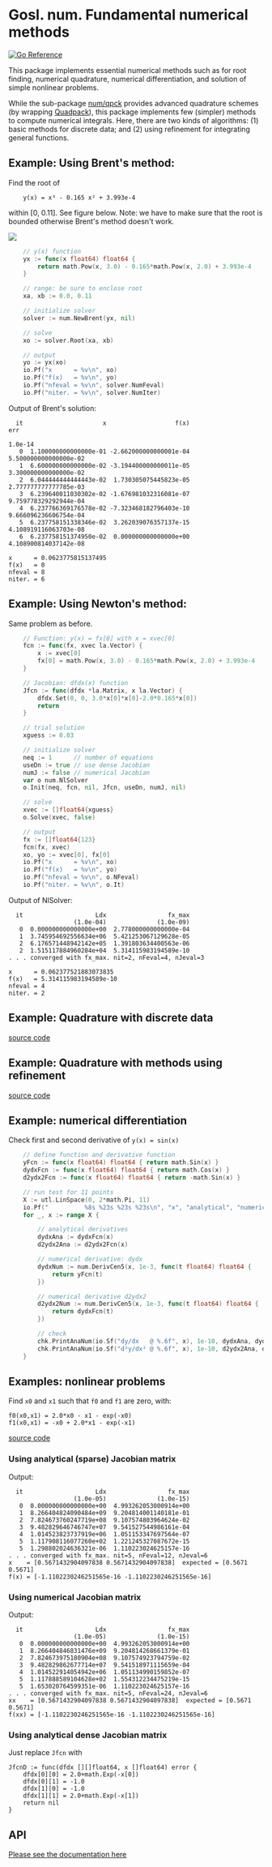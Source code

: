 # Gosl. num. Fundamental numerical methods

[![Go Reference](https://pkg.go.dev/badge/github.com/lei006/gomath/num.svg)](https://pkg.go.dev/github.com/lei006/gomath/num)

This package implements essential numerical methods such as for root finding, numerical quadrature,
numerical differentiation, and solution of simple nonlinear problems.

While the sub-package [num/qpck](https://github.com/lei006/gomath/tree/master/num/qpck) provides
advanced quadrature schemes (by wrapping [Quadpack](http://www.netlib.org/quadpack/)), this package
implements few (simpler) methods to compute numerical integrals. Here, there are two kinds of
algorithms: (1) basic methods for discrete data; and (2) using refinement for integrating general
functions.

## Example: Using Brent's method:

Find the root of

```
    y(x) = x³ - 0.165 x² + 3.993e-4
```

within [0, 0.11]. See figure below. Note: we have to make sure that the root is bounded otherwise Brent's method doesn't work. 

![](data/num_brent01.png)

```go
	// y(x) function
	yx := func(x float64) float64 {
		return math.Pow(x, 3.0) - 0.165*math.Pow(x, 2.0) + 3.993e-4
	}

	// range: be sure to enclose root
	xa, xb := 0.0, 0.11

	// initialize solver
	solver := num.NewBrent(yx, nil)

	// solve
	xo := solver.Root(xa, xb)

	// output
	yo := yx(xo)
	io.Pf("x      = %v\n", xo)
	io.Pf("f(x)   = %v\n", yo)
	io.Pf("nfeval = %v\n", solver.NumFeval)
	io.Pf("niter. = %v\n", solver.NumIter)
```

Output of Brent's solution:

```
  it                      x                   f(x)                    err
                                                                  1.0e-14
   0  1.100000000000000e-01 -2.662000000000001e-04  5.500000000000000e-02
   1  6.600000000000000e-02 -3.194400000000011e-05  3.300000000000000e-02
   2  6.044444444444443e-02  1.730305075445823e-05  2.777777777777785e-03
   3  6.239640011030302e-02 -1.676981032316081e-07  9.759778329292944e-04
   4  6.237766369176578e-02 -7.323468182796403e-10  9.666096236606754e-04
   5  6.237758151338346e-02  3.262039076357137e-15  4.108919116063703e-08
   6  6.237758151374950e-02  0.000000000000000e+00  4.108900814037142e-08

x      = 0.0623775815137495
f(x)   = 0
nfeval = 8
niter. = 6
```

## Example: Using Newton's method:

Same problem as before.

```go
	// Function: y(x) = fx[0] with x = xvec[0]
	fcn := func(fx, xvec la.Vector) {
		x := xvec[0]
		fx[0] = math.Pow(x, 3.0) - 0.165*math.Pow(x, 2.0) + 3.993e-4
	}

	// Jacobian: dfdx(x) function
	Jfcn := func(dfdx *la.Matrix, x la.Vector) {
		dfdx.Set(0, 0, 3.0*x[0]*x[0]-2.0*0.165*x[0])
		return
	}

	// trial solution
	xguess := 0.03

	// initialize solver
	neq := 1      // number of equations
	useDn := true // use dense Jacobian
	numJ := false // numerical Jacobian
	var o num.NlSolver
	o.Init(neq, fcn, nil, Jfcn, useDn, numJ, nil)

	// solve
	xvec := []float64{xguess}
	o.Solve(xvec, false)

	// output
	fx := []float64{123}
	fcn(fx, xvec)
	xo, yo := xvec[0], fx[0]
	io.Pf("x      = %v\n", xo)
	io.Pf("f(x)   = %v\n", yo)
	io.Pf("nfeval = %v\n", o.NFeval)
	io.Pf("niter. = %v\n", o.It)
```

Output of NlSolver:

```
  it                    Ldx                 fx_max
                  (1.0e-04)              (1.0e-09)
   0  0.000000000000000e+00  2.778000000000000e-04
   1  3.745954692556634e+06  5.421253067129628e-05
   2  6.176571448942142e+05  1.391803634400563e-06
   2  1.515117884960284e+04  5.314115983194589e-10
. . . converged with fx_max. nit=2, nFeval=4, nJeval=3

x      = 0.062377521883073835
f(x)   = 5.314115983194589e-10
nfeval = 4
niter. = 2
```

## Example: Quadrature with discrete data

[source code](t_quadDisc_test.go)

## Example: Quadrature with methods using refinement

[source code](t_quadElem_test.go)

## Example: numerical differentiation

Check first and second derivative of `y(x) = sin(x)`

```go
	// define function and derivative function
	yFcn := func(x float64) float64 { return math.Sin(x) }
	dydxFcn := func(x float64) float64 { return math.Cos(x) }
	d2ydx2Fcn := func(x float64) float64 { return -math.Sin(x) }

	// run test for 11 points
	X := utl.LinSpace(0, 2*math.Pi, 11)
	io.Pf("          %8s %23s %23s %23s\n", "x", "analytical", "numerical", "error")
	for _, x := range X {

		// analytical derivatives
		dydxAna := dydxFcn(x)
		d2ydx2Ana := d2ydx2Fcn(x)

		// numerical derivative: dydx
		dydxNum := num.DerivCen5(x, 1e-3, func(t float64) float64 {
			return yFcn(t)
		})

		// numerical derivative d2ydx2
		d2ydx2Num := num.DerivCen5(x, 1e-3, func(t float64) float64 {
			return dydxFcn(t)
		})

		// check
		chk.PrintAnaNum(io.Sf("dy/dx   @ %.6f", x), 1e-10, dydxAna, dydxNum, true)
		chk.PrintAnaNum(io.Sf("d²y/dx² @ %.6f", x), 1e-10, d2ydx2Ana, d2ydx2Num, true)
	}
```

## Examples: nonlinear problems

Find `x0` and `x1` such that `f0` and `f1` are zero, with:

```
f0(x0,x1) = 2.0*x0 - x1 - exp(-x0)
f1(x0,x1) = -x0 + 2.0*x1 - exp(-x1)
```

[source code](t_nlsolver_test.go)

### Using analytical (sparse) Jacobian matrix

Output:

```
  it                    Ldx                 fx_max
                  (1.0e-05)              (1.0e-15)
   0  0.000000000000000e+00  4.993262053000914e+00
   1  8.266404824090484e+09  9.204814001140181e-01
   2  7.824673760247719e+08  9.107574803964624e-02
   3  9.482829646746747e+07  9.541527544986161e-04
   4  1.014523823737919e+06  1.051153347697564e-07
   5  1.117908116077260e+02  1.221245327087672e-15
   5  1.298802024636321e-06  1.110223024625157e-16
. . . converged with fx_max. nit=5, nFeval=12, nJeval=6
x    = [0.5671432904097838 0.5671432904097838]  expected = [0.5671 0.5671]
f(x) = [-1.1102230246251565e-16 -1.1102230246251565e-16]
```

### Using numerical Jacobian matrix

Output:

```
  it                    Ldx                 fx_max
                  (1.0e-05)              (1.0e-15)
   0  0.000000000000000e+00  4.993262053000914e+00
   1  8.266404846831476e+09  9.204814268661379e-01
   2  7.824673975180904e+08  9.107574923794759e-02
   3  9.482829862677714e+07  9.541518971115659e-04
   4  1.014522914054942e+06  1.051134990159852e-07
   5  1.117888589104628e+02  1.554312234475219e-15
   5  1.653020764599351e-06  1.110223024625157e-16
. . . converged with fx_max. nit=5, nFeval=24, nJeval=6
xx    = [0.5671432904097838 0.5671432904097838]  expected = [0.5671 0.5671]
f(xx) = [-1.1102230246251565e-16 -1.1102230246251565e-16]
```

### Using analytical dense Jacobian matrix

Just replace `Jfcn` with

```
JfcnD := func(dfdx [][]float64, x []float64) error {
    dfdx[0][0] = 2.0+math.Exp(-x[0])
    dfdx[0][1] = -1.0
    dfdx[1][0] = -1.0
    dfdx[1][1] = 2.0+math.Exp(-x[1])
    return nil
}
```

## API

[Please see the documentation here](https://pkg.go.dev/github.com/lei006/gomath/num)
